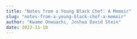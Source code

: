 ```yaml
---
title: "Notes from a Young Black Chef: A Memoir"
slug: "notes-from-a-young-black-chef-a-memoir"
author: "Kwame Onwuachi, Joshua David Stein"
date: 2022-11-10
---
```


